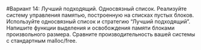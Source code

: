 #Вариант 14: Лучший подходящий. Односвязный список.
Реализуйте систему управления памятью, построенную на списках пустых блоков. Используйте односвязный список и стратегию “Лучший подходящий”.
Напишите функции выделения и освобождения памяти блоками произвольного размера.
Сравните производительность вашей системы с стандартным malloc/free.
